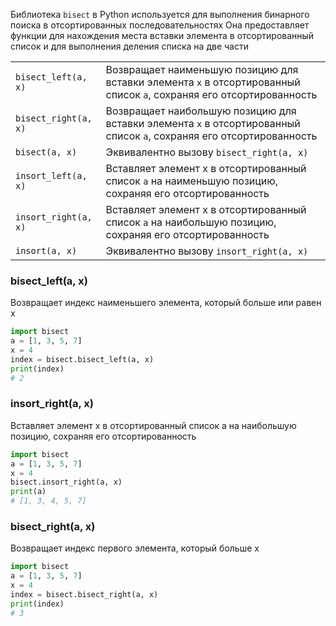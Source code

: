 Библиотека `bisect` в Python используется для выполнения бинарного поиска в отсортированных последовательностях
Она предоставляет функции для нахождения места вставки элемента в отсортированный список и для выполнения деления списка на две части


|                      |                                                                                                                     |
|----------------------|---------------------------------------------------------------------------------------------------------------------|
| `bisect_left(a, x)`  | Возвращает наименьшую позицию для вставки элемента `x` в отсортированный список `а`, сохраняя его отсортированность |
| `bisect_right(a, x)` | Возвращает наибольшую позицию для вставки элемента `x` в отсортированный список `а`, сохраняя его отсортированность |
| `bisect(a, x)`       | Эквивалентно вызову `bisect_right(a, x)`                                                                            |
| `insort_left(a, x)`  | Вставляет элемент x в отсортированный список `a` на наименьшую позицию, сохраняя его отсортированность              |
| `insort_right(a, x)` | Вставляет элемент x в отсортированный список `a` на наибольшую позицию, сохраняя его отсортированность              |
| `insort(a, x)`       | Эквивалентно вызову `insort_right(a, x)`                                                                            |

### bisect_left(a, x)
Возвращает индекс наименьшего элемента, который больше или равен x
```python
import bisect
a = [1, 3, 5, 7]
x = 4
index = bisect.bisect_left(a, x)
print(index)
# 2
```

### insort_right(a, x)
Вставляет элемент x в отсортированный список a на наибольшую позицию, сохраняя его отсортированность
```python
import bisect
a = [1, 3, 5, 7]
x = 4
bisect.insort_right(a, x)
print(a)
# [1, 3, 4, 5, 7]
```

### bisect_right(a, x)
Возвращает индекс первого элемента, который больше x
```python
import bisect
a = [1, 3, 5, 7]
x = 4
index = bisect.bisect_right(a, x)
print(index)
# 3
```
